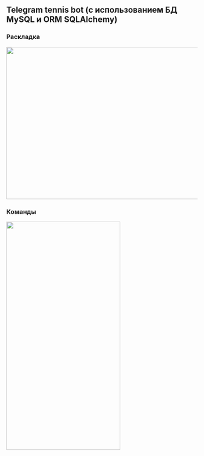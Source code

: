 ## Telegram tennis bot (с использованием БД MySQL и ORM SQLAlchemy)


### Раскладка
<img src="https://i.imgur.com/DXwTQuz.png" data-canonical-src="https://i.imgur.com/DXwTQuz.png" width="600" height="400" />

### Команды
<img src="https://i.imgur.com/huMDUUX.png" data-canonical-src="https://i.imgur.com/huMDUUX.png" width="300" height="600" />
